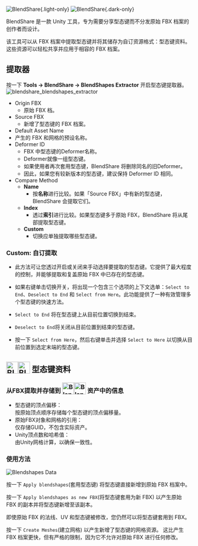 ![BlendShare](/blendshare_light_mode.png){.light-only}
![BlendShare](/blendshare.png){.dark-only}

BlendShare 是一款 Unity 工具，专为需要分享型态键而不分发原始 FBX 档案的创作者而设计。

该工具可以从 FBX 档案中提取型态键并将其储存为自订资源格式：型态键资料。
这些资源可以轻松共享并应用于相容的 FBX 档案。


## 提取器
按一下 **Tools -> BlendShare -> BlendShapes Extractor** 开启型态键提取器。
![blendshare_blendshapes_extractor](/blendshare_blendshapes_extractor.png)

- Origin FBX
  - 原始 FBX 档。
- Source FBX
  - 新增了型态键的 FBX 档案。
- Default Asset Name
 - 产生的 FBX 和网格的预设名称。
- Deformer ID
  - FBX 中型态键的Deformer名称。
  - Deformer就像一组型态键。
  - 如果使用者再次套用型态键，BlendShare 将删除同名的旧Deformer。
  - 因此，如果您有较新版本的型态键，建议保持 Deformer ID 相同。
- Compare Method
  - **Name**
    - 按**名称**进行比较。如果「Source FBX」中有新的型态键，BlendShare 会提取它们。
  - **Index**
    - 透过**索引**进行比较。如果型态键多于原始 FBX，BlendShare 将从尾部提取型态键。
  - **Custom**
    - 切换应单独提取哪些型态键。

### **Custom**: 自订提取
- 此方法可让您透过开启或关闭来手动选择要提取的型态键。它提供了最大程度的控制，并能够提取和复盖原始 FBX 中已存在的型态键。

- 如果右键单击切换开关，将出现一个包含三个选项的上下文选单：`Select to End`、`Deselect to End` 和 `Select from Here`。此功能提供了一种有效管理多个型态键的快速方法。

- `Select to End` 将在型态键上从目前位置切换到结束。
- `Deselect to End`将关闭从目前位置到结束的型态键。
- 按一下 `Select from Here`，然后右键单击并选择 `Select to Here` 以切换从目前位置到选定末端的型态键。

## <img class="dark-only" src="/blendshare_blendshapes_asset.png" alt="Blendshapes Data" style="width: 32px; height: 32px; vertical-align: -4px; display: inline;"/><img class="light-only" src="/blendshare_blendshapes_asset_light_mode.png" alt="Blendshapes Data" style="width: 32px; height: 32px; vertical-align: -4px; display: inline;"/> 型态键资料

### 从FBX提取并存储到 <img class="dark-only" src="/blendshare_blendshapes_asset.png" alt="Blendshapes Data" style="width: 32px; height: 32px; vertical-align: -4px; display: inline;"/><img class="light-only" src="/blendshare_blendshapes_asset_light_mode.png" alt="Blendshapes Data" style="width: 32px; height: 32px; vertical-align: -4px; display: inline;"/> 资产中的信息
- 型态键的顶点偏移：\
  按原始顶点顺序存储每个型态键的顶点偏移量。
- 原始FBX对象和网格的引用：\
  仅存储GUID，不包含实际资产。
- Unity顶点数和哈希值：\
  由Unity网格计算，以确保一致性。

### 使用方法
![Blendshapes Data](/blendshapes_data_inspector.png)

按一下 `Apply blendshapes`(套用型态键) 将型态键直接新增到原始 FBX 档案中。

按一下 `Apply blendshapes as new FBX`(将型态键套用为新 FBX) 以产生原始 FBX 的副本并将型态键新增至该副本。

即使原始 FBX 的法线、UV 和型态键被修改，您仍然可以将型态键套用到 FBX。

按一下 `Create Meshes`(建立网格) 以产生新增了型态键的网格资源。
这比产生 FBX 档案更快，但有严格的限制，因为它不允许对原始 FBX 进行任何修改。